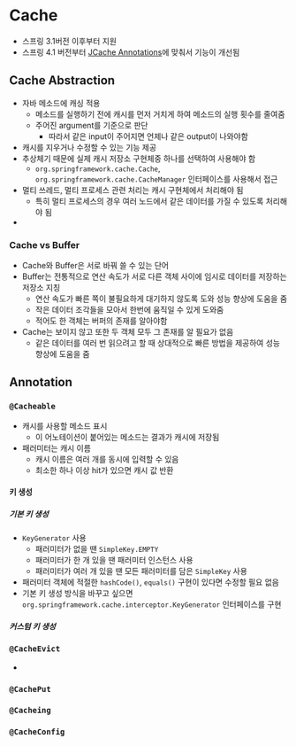 # Cache

- 스프링 3.1버전 이후부터 지원
- 스프링 4.1 버전부터 [JCache Annotations](https://jcp.org/en/jsr/detail?id=107)에 맞춰서 기능이 개선됨

## Cache Abstraction

- 자바 메소드에 캐싱 적용
  - 메소드를 실행하기 전에 캐시를 먼저 거치게 하여 메소드의 실행 횟수를 줄여줌
  - 주어진 argument를 기준으로 판단
    - 따라서 같은 input이 주어지면 언제나 같은 output이 나와야함
- 캐시를 지우거나 수정할 수 있는 기능 제공
- 추상체기 때문에 실제 캐시 저장소 구현체중 하나를 선택하여 사용해야 함
  - `org.springframework.cache.Cache`, `org.springframework.cache.CacheManager` 인터페이스를 사용해서 접근
- 멀티 쓰레드, 멀티 프로세스 관련 처리는 캐시 구현체에서 처리해야 됨
  - 특히 멀티 프로세스의 경우 여러 노드에서 같은 데이터를 가질 수 있도록 처리해야 됨
- 
### Cache vs Buffer

- Cache와 Buffer은 서로 바꿔 쓸 수 있는 단어
- Buffer는 전통적으로 연산 속도가 서로 다른 객체 사이에 임시로 데이터를 저장하는 저장소 지칭
  - 연산 속도가 빠른 쪽이 불필요하게 대기하지 않도록 도와 성능 향상에 도움을 줌
  - 작은 데이터 조각들을 모아서 한번에 움직일 수 있게 도와줌
  - 적어도 한 객체는 버퍼의 존재를 알아야함
- Cache는 보이지 않고 또한 두 객체 모두 그 존재를 알 필요가 없음
  - 같은 데이터를 여러 번 읽으려고 할 때 상대적으로 빠른 방법을 제공하여 성능 향상에 도움을 줌

## Annotation

### `@Cacheable` 

- 캐시를 사용할 메소드 표시
  - 이 어노테이션이 붙어있는 메소드는 결과가 캐시에 저장됨
- 패러미터는 캐시 이름
  - 캐시 이름은 여러 개를 동시에 입력할 수 있음
  - 최소한 하나 이상 hit가 있으면 캐시 값 반환

#### 키 생성
##### 기본 키 생성
- `KeyGenerator` 사용
  - 패러미터가 없을 땐 `SimpleKey.EMPTY`
  - 패러미터가 한 개 있을 땐 패러미터 인스턴스 사용
  - 패러미터가 여러 개 있을 땐 모든 패러미터를 담은 `SimpleKey` 사용
- 패러미터 객체에 적절한 `hashCode()`, `equals()` 구현이 있다면 수정할 필요 없음
- 기본 키 생성 방식을 바꾸고 싶으면 `org.springframework.cache.interceptor.KeyGenerator` 인터페이스를 구현

##### 커스텀 키 생성


### `@CacheEvict`

- 

### `@CachePut`
### `@Cacheing`
### `@CacheConfig`